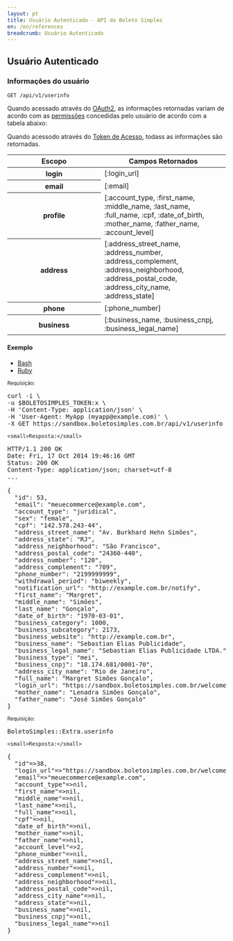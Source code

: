 ```yaml
---
layout: pt
title: Usuário Autenticado - API do Boleto Simples
en: /en/references
breadcrumb: Usuário Autenticado
---
```


## Usuário Autenticado

### Informações do usuário

`GET /api/v1/userinfo`

Quando acessado através do [OAuth2](/authentication/oauth2), as informações retornadas variam de acordo com as [permissões](/authentication/permissions) concedidas pelo usuário de acordo com a tabela abaixo:

Quando acessodo através do [Token de Acesso](/authentication/token), todass as informações são retornadas.

<table class='table table-bordered'>
  <thead>
    <tr>
      <th width="200px">Escopo</th>
      <th>Campos Retornados</th>
    </tr>
  </thead>
  <tbody>
    <tr>
      <th>login</th>
      <td>[:login_url]</td>
    </tr>
    <tr>
      <th>email</th>
      <td>[:email]</td>
    </tr>
    <tr>
      <th>profile</th>
      <td>[:account_type, :first_name, :middle_name, :last_name, :full_name, :cpf, :date_of_birth, :mother_name, :father_name, :account_level]</td>
    </tr>
    <tr>
      <th>address</th>
      <td>[:address_street_name, :address_number, :address_complement, :address_neighborhood, :address_postal_code, :address_city_name, :address_state]</td>
    </tr>
    <tr>
      <th>phone</th>
      <td>[:phone_number]</td>
    </tr>
    <tr>
      <th>business</th>
      <td>[:business_name, :business_cnpj, :business_legal_name]</td>
    </tr>
  </tbody>
</table>

#### Exemplo

<ul class="nav nav-tabs" role="tablist">
  <li class="active"><a href="#bash" role="tab" data-toggle="tab">Bash</a></li>
  <li><a href="#ruby" role="tab" data-toggle="tab">Ruby</a></li>
</ul>

<div class="tab-content">
  <div class="tab-pane active" id="bash">
    <small>Requisição:</small>

<pre class="bash">
curl -i \
-u $BOLETOSIMPLES_TOKEN:x \
-H 'Content-Type: application/json' \
-H 'User-Agent: MyApp (myapp@example.com)' \
-X GET https://sandbox.boletosimples.com.br/api/v1/userinfo
</pre>

    <small>Resposta:</small>

<pre class="bash">
HTTP/1.1 200 OK
Date: Fri, 17 Oct 2014 19:46:16 GMT
Status: 200 OK
Content-Type: application/json; charset=utf-8
...

{
  "id": 53,
  "email": "meuecommerce@example.com",
  "account_type": "juridical",
  "sex": "female",
  "cpf": "142.578.243-44",
  "address_street_name": "Av. Burkhard Hehn Simões",
  "address_state": "RJ",
  "address_neighborhood": "São Francisco",
  "address_postal_code": "24360-440",
  "address_number": "120",
  "address_complement": "709",
  "phone_number": "2199999999",
  "withdrawal_period": "biweekly",
  "notification_url": "http://example.com.br/notify",
  "first_name": "Margret",
  "middle_name": "Simões",
  "last_name": "Gonçalo",
  "date_of_birth": "1970-03-01",
  "business_category": 1000,
  "business_subcategory": 2173,
  "business_website": "http://example.com.br",
  "business_name": "Sebastian Elias Publicidade",
  "business_legal_name": "Sebastian Elias Publicidade LTDA.",
  "business_type": "mei",
  "business_cnpj": "18.174.681/0001-70",
  "address_city_name": "Rio de Janeiro",
  "full_name": "Margret Simões Gonçalo",
  "login_url": "https://sandbox.boletosimples.com.br/welcome?email=meuecommerce%40example.com&token=UCefpzbGRrM1UrLEuUDS",
  "mother_name": "Lenadra Simões Gonçalo",
  "father_name": "José Simões Gonçalo"
}
</pre>
  </div>
  <div class="tab-pane" id="ruby">
    <small>Requisição:</small>

<pre class="ruby">
BoletoSimples::Extra.userinfo
</pre>

    <small>Resposta:</small>

<pre class="ruby">
{
  "id"=>38,
  "login_url"=>"https://sandbox.boletosimples.com.br/welcome?email=meuecommerce%40example.com&token=yourtoken",
  "email"=>"meuecommerce@example.com",
  "account_type"=>nil,
  "first_name"=>nil,
  "middle_name"=>nil,
  "last_name"=>nil,
  "full_name"=>nil,
  "cpf"=>nil,
  "date_of_birth"=>nil,
  "mother_name"=>nil,
  "father_name"=>nil,
  "account_level"=>2,
  "phone_number"=>nil,
  "address_street_name"=>nil,
  "address_number"=>nil,
  "address_complement"=>nil,
  "address_neighborhood"=>nil,
  "address_postal_code"=>nil,
  "address_city_name"=>nil,
  "address_state"=>nil,
  "business_name"=>nil,
  "business_cnpj"=>nil,
  "business_legal_name"=>nil
}
</pre>
  </div>
</div>
